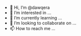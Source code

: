 - 👋 Hi, I’m @dawqera
- 👀 I’m interested in ...
- 🌱 I’m currently learning ...
- 💞️ I’m looking to collaborate on ...
- 📫 How to reach me ...

<!---
dawqera/dawqera is a ✨ special ✨ repository because its `README.md` (this file) appears on your GitHub profile.
You can click the Preview link to take a look at your changes.
--->
